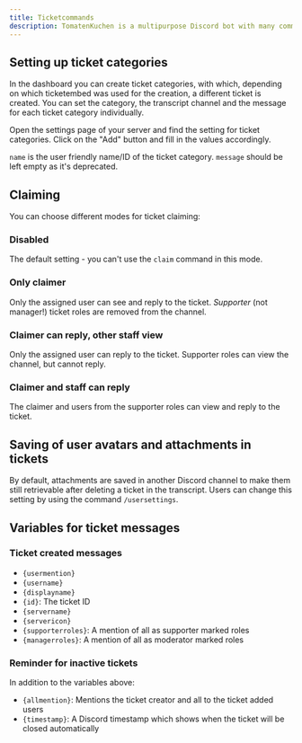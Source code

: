 ```yaml
---
title: Ticketcommands
description: TomatenKuchen is a multipurpose Discord bot with many common and innovative features for your server. Explains the ticket system and the setup
---
```


## Setting up ticket categories

In the dashboard you can create ticket categories, with which, depending on which ticketembed was used for the creation, a different ticket is created.
You can set the category, the transcript channel and the message for each ticket category individually.

Open the settings page of your server and find the setting for ticket categories. Click on the "Add" button and fill in the values accordingly.

<code>name</code> is the user friendly name/ID of the ticket category. <code>message</code> should be left empty as it's deprecated.

## Claiming
You can choose different modes for ticket claiming:

### Disabled
The default setting - you can't use the `claim` command in this mode.

### Only claimer
Only the assigned user can see and reply to the ticket. *Supporter* (not manager!) ticket roles are removed from the channel.

### Claimer can reply, other staff view
Only the assigned user can reply to the ticket. Supporter roles can view the channel, but cannot reply.

### Claimer and staff can reply
The claimer and users from the supporter roles can view and reply to the ticket.

## Saving of user avatars and attachments in tickets
By default, attachments are saved in another Discord channel to make them still retrievable after deleting a ticket in the transcript.
Users can change this setting by using the command <code>/usersettings</code>.

## Variables for ticket messages

### Ticket created messages

- `{usermention}`
- `{username}`
- `{displayname}`
- `{id}`: The ticket ID
- `{servername}`
- `{servericon}`
- `{supporterroles}`: A mention of all as supporter marked roles
- `{managerroles}`: A mention of all as moderator marked roles

### Reminder for inactive tickets

In addition to the variables above:

- `{allmention}`: Mentions the ticket creator and all to the ticket added users
- `{timestamp}`: A Discord timestamp which shows when the ticket will be closed automatically
